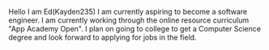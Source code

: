 Hello I am Ed(Kayden235) I am currently aspiring to become a software engineer. I am currently working through the online resource curriculum "App Academy Open". I plan on going to college to get a Computer Science degree and look forward to applying for jobs in the field.

<!---
Kayden235/Kayden235 is a ✨ special ✨ repository because its `README.md` (this file) appears on your GitHub profile.
You can click the Preview link to take a look at your changes.
--->
